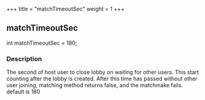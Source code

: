 +++
title = "matchTimeoutSec"
weight = 1
+++
## matchTimeoutSec
int matchTimeoutSec = 180;

### Description
The second of host user to close lobby on waiting for other users. This start counting after the lobby is created.
 After this time has passed without other user joining, matching method returns false, and the matchmake fails.
default is 180